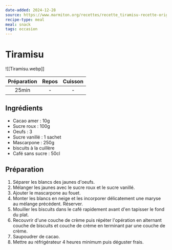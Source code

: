 ```yaml
---
date-added: 2024-12-28
source: https://www.marmiton.org/recettes/recette_tiramisu-recette-originale_12023.aspx
recipe-type: meal
meal: snack
tags: occasion
---
```


# Tiramisu

![[Tiramisu.webp]]

| Préparation | Repos | Cuisson |
|:-----------:|:-----:|:-------:|
|    25min    |   -   |    -    |

## Ingrédients

- Cacao amer : 10g
- Sucre roux : 100g
- Oeufs : 3
- Sucre vanillé : 1 sachet
- Mascarpone : 250g
- biscuits à la cuillère
- Café sans sucre : 50cl

## Préparation

1. Séparer les blancs des jaunes d'oeufs.
2. Mélanger les jaunes avec le sucre roux et le sucre vanillé.
3. Ajouter le mascarpone au fouet.
4. Monter les blancs en neige et les incorporer délicatement une maryse au mélange précédent. Réserver.
5. Mouiller les biscuits dans le café rapidement avant d'en tapisser le fond du plat.
6. Recouvrir d'une couche de crème puis répéter l'opération en alternant couche de biscuits et couche de crème en terminant par une couche de crème.
7. Saupoudrer de cacao.
8. Mettre au réfrigérateur 4 heures minimum puis déguster frais.
